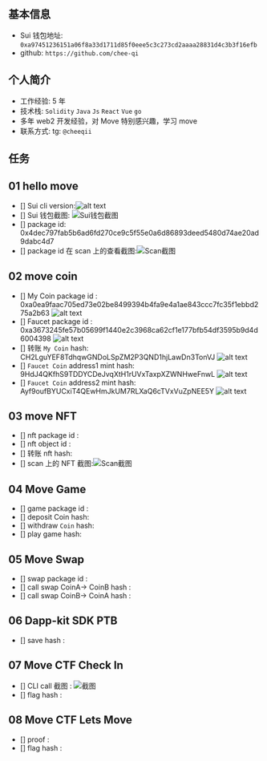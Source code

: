 ## 基本信息

- Sui 钱包地址: `0xa97451236151a06f8a33d1711d85f0eee5c3c273cd2aaaa28831d4c3b3f16efb`
- github: `https://github.com/chee-qi`

## 个人简介

- 工作经验: 5 年
- 技术栈: `Solidity` `Java` `Js` `React` `Vue` `go`
- 多年 web2 开发经验，对 Move 特别感兴趣，学习 move
- 联系方式: tg: `@cheeqii`

## 任务

## 01 hello move

- [] Sui cli version:![alt text](images/task1d.png)
- [] Sui 钱包截图: ![Sui钱包截图](./images/task1w.png)
- [] package id:
  0x4dec797fab5b6ad6fd270ce9c5f55e0a6d86893deed5480d74ae20ad9dabc4d7
- [] package id 在 scan 上的查看截图:![Scan截图](./images/task1a.png)

## 02 move coin

- [] My Coin package id :
  0xa0ea9faac705ed73e02be8499394b4fa9e4a1ae843ccc7fc35f1ebbd275a2b63
  ![alt text](images/task21.png)
- [] Faucet package id :
  0xa3673245fe57b05699f1440e2c3968ca62cf1e177bfb54df3595b9d4d6004398
  ![alt text](images/task22.png)
- [] 转账 `My Coin` hash:
  CH2LguYEF8TdhqwGNDoLSpZM2P3QND1hjLawDn3TonVJ
  ![alt text](images/task23.png)
- [] `Faucet Coin` address1 mint hash:
  9HdJ4QKfhS9TDDYCDeJvqXtH1rUVxTaxpXZWNHweFnwL
  ![alt text](images/task24.png)
- [] `Faucet Coin` address2 mint hash:
  Ayf9oufBYUCxiT4QEwHmJkUM7RLXaQ6cTVxVuZpNEE5Y
  ![alt text](image.png)

## 03 move NFT

- [] nft package id :
- [] nft object id :
- [] 转账 nft hash:
- [] scan 上的 NFT 截图:![Scan截图](./images/你的图片地址)

## 04 Move Game

- [] game package id :
- [] deposit Coin hash:
- [] withdraw `Coin` hash:
- [] play game hash:

## 05 Move Swap

- [] swap package id :
- [] call swap CoinA-> CoinB hash :
- [] call swap CoinB-> CoinA hash :

## 06 Dapp-kit SDK PTB

- [] save hash :

## 07 Move CTF Check In

- [] CLI call 截图 : ![截图](./images/你的图片地址)
- [] flag hash :

## 08 Move CTF Lets Move

- [] proof :
- [] flag hash :
